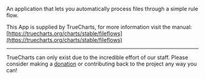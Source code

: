 An application that lets you automatically process files through a simple rule flow.

This App is supplied by TrueCharts, for more information visit the manual: [https://truecharts.org/charts/stable/fileflows](https://truecharts.org/charts/stable/fileflows)

---

TrueCharts can only exist due to the incredible effort of our staff.
Please consider making a [donation](https://truecharts.org/sponsor) or contributing back to the project any way you can!
